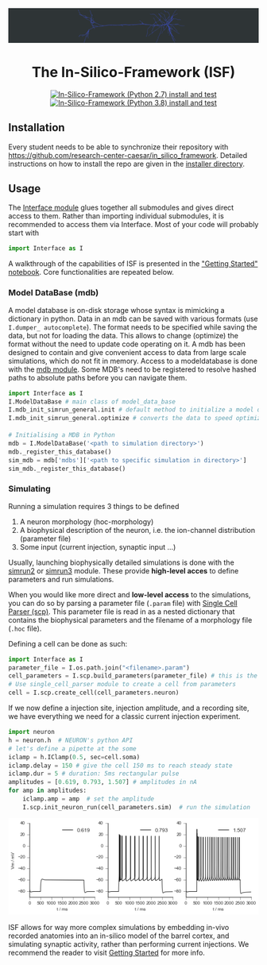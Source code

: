 <div align="center">

<img src="./docs/_static/_figures/triple_spike.gif" alt="L5PT triple burst">

# The In-Silico-Framework (ISF)
[![In-Silico-Framework (Python 2.7) install and test](https://github.com/research-center-caesar/in_silico_framework/actions/workflows/test-isf-py27.yml/badge.svg)](https://github.com/research-center-caesar/in_silico_framework/actions/workflows/test-isf-py27.yml)
[![In-Silico-Framework (Python 3.8) install and test](https://github.com/research-center-caesar/in_silico_framework/actions/workflows/test-isf-py3.yml/badge.svg)](https://github.com/research-center-caesar/in_silico_framework/actions/workflows/test-isf-py3.yml)</div>

## Installation

Every student needs to be able to synchronize their repository with https://github.com/research-center-caesar/in_silico_framework. Detailed instructions on how to install the repo are given in the [installer directory](./installer/).


## Usage

The [Interface module](./Interface.py) glues together all submodules and gives direct access to them. Rather than importing individual submodules, it is recommended to access them via Interface. Most of your code will probably start with
```python
import Interface as I
```

A walkthrough of the capabilities of ISF is presented in the ["Getting Started" notebook](./getting_started/getting_started.ipynb). Core functionalities are repeated below.

### Model DataBase (mdb)

A model database is on-disk storage whose syntax is mimicking a dictionary in python. Data in an mdb can be saved with various formats (use `I.dumper_ autocomplete`). The format needs to be specified while saving the data, but not for loading the data. This allows to change (optimize) the format without the need to update code operating on it. A mdb has been designed to contain and give convenient access to data from large scale simulations, which do not fit in memory. Access to a modeldatabase is done with the [mdb module](./model_data_base). Some MDB's need to be registered to resolve hashed paths to absolute paths before you can navigate them.
```python
import Interface as I
I.ModelDataBase # main class of model_data_base
I.mdb_init_simrun_general.init # default method to initialize a model data base with existing simulation results
I.mdb_init_simrun_general.optimize # converts the data to speed optimized compressed binary format

# Initialising a MDB in Python
mdb = I.ModelDataBase('<path to simulation directory>')
mdb._register_this_database()
sim_mdb = mdb['mdbs']['<path to specific simulation in directory>']
sim_mdb._register_this_database()
```
	
### Simulating

Running a simulation requires 3 things to be defined
1. A neuron morphology (hoc-morphology)
2. A biophysical description of the neuron, i.e. the ion-channel distribution (parameter file)
3. Some input (current injection, synaptic input ...)

Usually, launching biophysically detailed simulations is done with the [simrun2](./simrun2/) or [simrun3](./simrun3/) module. These provide **high-level acces** to define parameters and run simulations.

When you would like more direct and **low-level access** to the simulations, you can do so by parsing a parameter file (`.param` file) with [Single Cell Parser (scp)](./single_cell_parser/). This parameter file is read in as a nested dictionary that contains the biophysical parameters and the filename of a morphology file (`.hoc` file).

Defining a cell can be done as such:
```python
import Interface as I
parameter_file = I.os.path.join("<filename>.param")
cell_parameters = I.scp.build_parameters(parameter_file) # this is the main method to load in parameterfiles
# Use single_cell_parser module to create a cell from parameters
cell = I.scp.create_cell(cell_parameters.neuron)
```

If we now define a injection site, injection amplitude, and a recording site, we have everything we need for a classic current injection experiment.
```python
import neuron
h = neuron.h  # NEURON's python API
# let's define a pipette at the some
iclamp = h.IClamp(0.5, sec=cell.soma)
iclamp.delay = 150 # give the cell 150 ms to reach steady state
iclamp.dur = 5 # duration: 5ms rectangular pulse
amplitudes = [0.619, 0.793, 1.507] # amplitudes in nA
for amp in amplitudes:
	iclamp.amp = amp  # set the amplitude
	I.scp.init_neuron_run(cell_parameters.sim)  # run the simulation
```
	
![](./docs/_static/_figures/VoltageResponse.png)

ISF allows for way more complex simulations by embedding in-vivo recorded anatomies into an in-silico model of the barrel cortex, and simulating synaptic activity, rather than performing current injections. We recommend the reader to visit [Getting Started](./getting_started/getting_started.ipynb) for more info.

